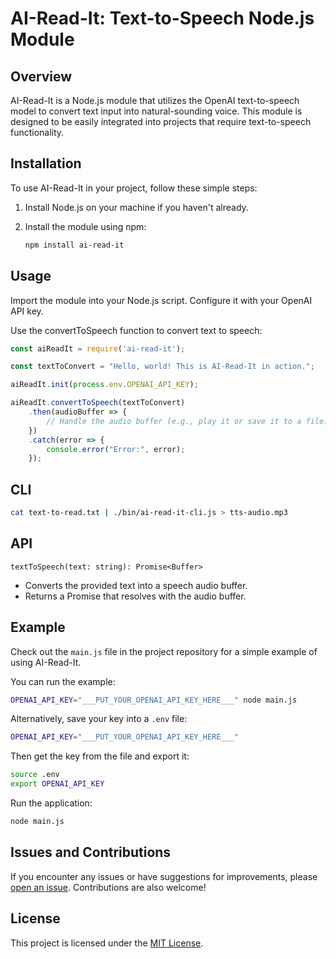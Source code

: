 # AI-Read-It: Text-to-Speech Node.js Module

## Overview

AI-Read-It is a Node.js module that utilizes the OpenAI text-to-speech model to convert text input into natural-sounding voice. This module is designed to be easily integrated into projects that require text-to-speech functionality.

## Installation

To use AI-Read-It in your project, follow these simple steps:

1. Install Node.js on your machine if you haven't already.

2. Install the module using npm:

   ```bash
   npm install ai-read-it


## Usage

Import the module into your Node.js script. Configure it with your OpenAI API key.

Use the convertToSpeech function to convert text to speech:
    
```js
const aiReadIt = require('ai-read-it');

const textToConvert = "Hello, world! This is AI-Read-It in action.";

aiReadIt.init(process.env.OPENAI_API_KEY);

aiReadIt.convertToSpeech(textToConvert)
    .then(audioBuffer => {
        // Handle the audio buffer (e.g., play it or save it to a file)
    })
    .catch(error => {
        console.error("Error:", error);
    });
```

## CLI

```bash
cat text-to-read.txt | ./bin/ai-read-it-cli.js > tts-audio.mp3
```

## API

`textToSpeech(text: string): Promise<Buffer>`

- Converts the provided text into a speech audio buffer.
- Returns a Promise that resolves with the audio buffer.

## Example

Check out the `main.js` file in the project repository for a simple example of using AI-Read-It.

You can run the example:

```bash
OPENAI_API_KEY="___PUT_YOUR_OPENAI_API_KEY_HERE___" node main.js
```

Alternatively, save your key into a `.env` file:

```bash
OPENAI_API_KEY="___PUT_YOUR_OPENAI_API_KEY_HERE___"
```

Then get the key from the file and export it:

```bash
source .env
export OPENAI_API_KEY
```

Run the application:

```bash
node main.js
```

## Issues and Contributions

If you encounter any issues or have suggestions for improvements, please [open an issue](https://github.com/feedbee/ai-read-it/issues/new). Contributions are also welcome!

## License

This project is licensed under the [MIT License](https://opensource.org/license/mit/).

